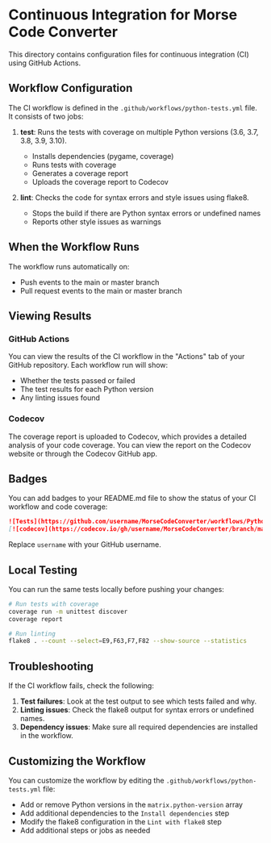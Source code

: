 # Continuous Integration for Morse Code Converter

This directory contains configuration files for continuous integration (CI) using GitHub Actions.

## Workflow Configuration

The CI workflow is defined in the `.github/workflows/python-tests.yml` file. It consists of two jobs:

1. **test**: Runs the tests with coverage on multiple Python versions (3.6, 3.7, 3.8, 3.9, 3.10).
    - Installs dependencies (pygame, coverage)
    - Runs tests with coverage
    - Generates a coverage report
    - Uploads the coverage report to Codecov

2. **lint**: Checks the code for syntax errors and style issues using flake8.
    - Stops the build if there are Python syntax errors or undefined names
    - Reports other style issues as warnings

## When the Workflow Runs

The workflow runs automatically on:

- Push events to the main or master branch
- Pull request events to the main or master branch

## Viewing Results

### GitHub Actions

You can view the results of the CI workflow in the "Actions" tab of your GitHub repository. Each workflow run will show:

- Whether the tests passed or failed
- The test results for each Python version
- Any linting issues found

### Codecov

The coverage report is uploaded to Codecov, which provides a detailed analysis of your code coverage. You can view the
report on the Codecov website or through the Codecov GitHub app.

## Badges

You can add badges to your README.md file to show the status of your CI workflow and code coverage:

```markdown
![Tests](https://github.com/username/MorseCodeConverter/workflows/Python%20Tests/badge.svg)
[![codecov](https://codecov.io/gh/username/MorseCodeConverter/branch/main/graph/badge.svg)](https://codecov.io/gh/username/MorseCodeConverter)
```

Replace `username` with your GitHub username.

## Local Testing

You can run the same tests locally before pushing your changes:

```bash
# Run tests with coverage
coverage run -m unittest discover
coverage report

# Run linting
flake8 . --count --select=E9,F63,F7,F82 --show-source --statistics
```

## Troubleshooting

If the CI workflow fails, check the following:

1. **Test failures**: Look at the test output to see which tests failed and why.
2. **Linting issues**: Check the flake8 output for syntax errors or undefined names.
3. **Dependency issues**: Make sure all required dependencies are installed in the workflow.

## Customizing the Workflow

You can customize the workflow by editing the `.github/workflows/python-tests.yml` file:

- Add or remove Python versions in the `matrix.python-version` array
- Add additional dependencies to the `Install dependencies` step
- Modify the flake8 configuration in the `Lint with flake8` step
- Add additional steps or jobs as needed